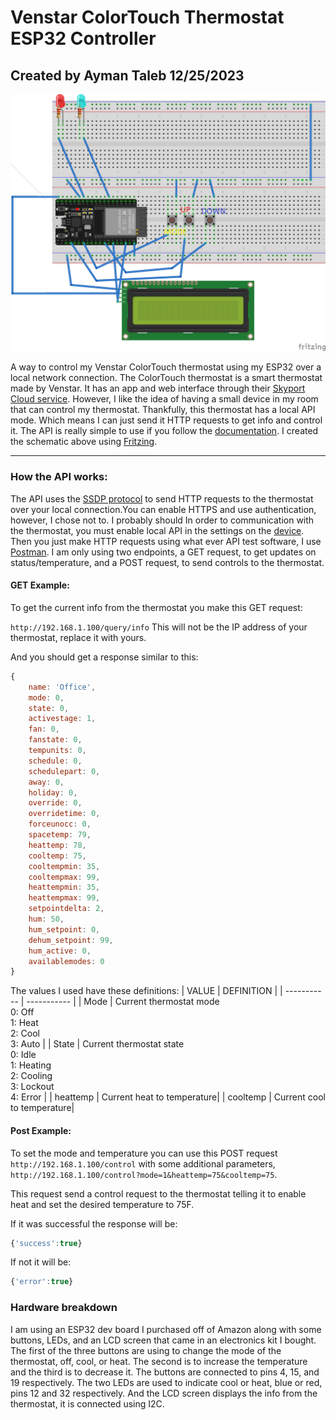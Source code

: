 # Venstar ColorTouch Thermostat ESP32 Controller

## Created by Ayman Taleb 12/25/2023
![thermostat controller circuit schematic](screenshot.png)

A way to control my Venstar ColorTouch thermostat using my ESP32 over a local network connection. The ColorTouch thermostat is a smart thermostat made by Venstar. It has an app and web interface through their [Skyport Cloud service](https://venstar.com/skyport/). However, I like the idea of having a small device in my room that can control my thermostat. Thankfully, this thermostat has a local API mode. Which means I can just send it HTTP requests to get info and control it. The API is really simple to use if you follow the [documentation](https://developer.venstar.com/). I created the schematic above using [Fritzing](https://fritzing.org/).


---
### How the API works:
The API uses the [SSDP protocol](https://en.wikipedia.org/wiki/Simple_Service_Discovery_Protocol) to send HTTP requests to the thermostat over your local connection.You can enable HTTPS and use authentication, however, I chose not to. I probably should In order to communication with the thermostat, you must enable local API in the settings on the [device](https://www.youtube.com/watch?v=kB_HcJ3kqCg). Then you just make HTTP requests using what ever API test software, I use [Postman](https://www.postman.com/). I am only using two endpoints, a GET request, to get updates on status/temperature, and a POST request, to send controls to the thermostat. 

#### GET Example:
To get the current info from the thermostat you make this GET request:

``http://192.168.1.100/query/info`` This will not be the IP address of your thermostat, replace it with yours.


And you should get a response similar to this:
```js
{
    name: 'Office',
    mode: 0,
    state: 0,
    activestage: 1,
    fan: 0,
    fanstate: 0,
    tempunits: 0,
    schedule: 0,
    schedulepart: 0,
    away: 0,
    holiday: 0,
    override: 0,
    overridetime: 0,
    forceunocc: 0,
    spacetemp: 79,
    heattemp: 78,
    cooltemp: 75,
    cooltempmin: 35,
    cooltempmax: 99,
    heattempmin: 35,
    heattempmax: 99,
    setpointdelta: 2,
    hum: 50,
    hum_setpoint: 0,
    dehum_setpoint: 99,
    hum_active: 0,
    availablemodes: 0
}
```
The values I used have these definitions:
| VALUE | DEFINITION |
| ----------- | ----------- |
| Mode | Current thermostat mode<br>0: Off<br>1: Heat<br>2: Cool<br>3: Auto |
| State | Current thermostat state<br>0: Idle<br>1: Heating<br>2: Cooling<br>3: Lockout<br>4: Error |
| heattemp | Current heat to temperature|
| cooltemp | Current cool to temperature|


#### Post Example:
To set the mode and temperature you can use this POST request
``http://192.168.1.100/control`` with some additional parameters,
``http://192.168.1.100/control?mode=1&heattemp=75&cooltemp=75``.

This request send a control request to the thermostat telling it to enable heat and set the desired temperature to 75F. 

If it was successful the response will be:

```js
{'success':true}
``` 
If not it will be:

```js
{'error':true}
``` 
### Hardware breakdown
I am using an ESP32 dev board I purchased off of Amazon along with some buttons, LEDs, and an LCD screen that came in an electronics kit I bought. The first of the three buttons are using to change the mode of the thermostat, off, cool, or heat. The second is to increase the temperature and the third is to decrease it. The buttons are connected to pins 4, 15, and 19 respectively. The two LEDs are used to indicate cool or heat, blue or red, pins 12 and 32 respectively. And the LCD screen displays the info from the thermostat, it is connected using I2C. 